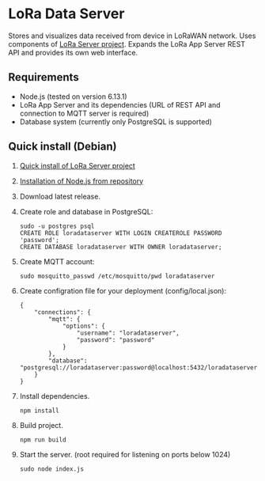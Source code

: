 # LoRa Data Server
Stores and visualizes data received from device in LoRaWAN network. Uses components of [LoRa Server project](https://www.loraserver.io/). Expands the LoRa App Server REST API and provides its own web interface.

## Requirements
 * Node.js (tested on version 6.13.1)
 * LoRa App Server and its dependencies (URL of REST API and connection to MQTT server is required)
 * Database system (currently only PostgreSQL is supported)

## Quick install (Debian)
 1. [Quick install of LoRa Server project](https://www.loraserver.io/install/quick-install/)
 2. [Installation of Node.js from repository](https://nodejs.org/en/download/package-manager/#debian-and-ubuntu-based-linux-distributions)
 3. Download latest release.
 4. Create role and database in PostgreSQL:
    ```
    sudo -u postgres psql
    CREATE ROLE loradataserver WITH LOGIN CREATEROLE PASSWORD 'password';
    CREATE DATABASE loradataserver WITH OWNER loradataserver;
    ```

 5. Create MQTT account:
    ```
    sudo mosquitto_passwd /etc/mosquitto/pwd loradataserver
    ```

 6. Create configration file for your deployment (config/local.json):
    ```
    {
        "connections": {
    		"mqtt": {
    			"options": {
    				"username": "loradataserver",
    				"password": "password"
    			}
    		},
    		"database": "postgresql://loradataserver:password@localhost:5432/loradataserver"
    	}
    }
    ```

 7. Install dependencies.
    ```
    npm install
    ```

 8. Build project.
    ```
    npm run build
    ```

 9. Start the server. (root required for listening on ports below 1024)
    ```
    sudo node index.js
    ```
